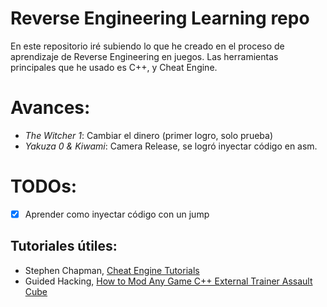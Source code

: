 # Reverse Engineering Learning repo

En este repositorio iré subiendo lo que he creado en el proceso de aprendizaje de Reverse Engineering en juegos.
Las herramientas principales que he usado es C++, y Cheat Engine.

# Avances:
* *The Witcher 1*: Cambiar el dinero (primer logro, solo prueba)
* *Yakuza 0 & Kiwami*: Camera Release, se logró inyectar código en asm.

# TODOs:
* [x] Aprender como inyectar código con un jump

## Tutoriales útiles:
* Stephen Chapman, [Cheat Engine Tutorials](https://www.youtube.com/playlist?list=PLNffuWEygffbbT9Vz-Y1NXQxv2m6mrmHr)
* Guided Hacking, [How to Mod Any Game C++ External Trainer Assault Cube](https://www.youtube.com/watch?v=wiX5LmdD5yk)
